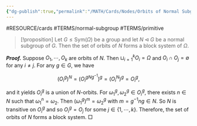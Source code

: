 ```yaml
---
{"dg-publish":true,"permalink":"/MATH/Cards/Nodes/Orbits of Normal Subgroups Form a Block System/","dgPassFrontmatter":true}
---
```


#RESOURCE/cards #TERMS/normal-subgroup #TERMS/primitive 

> [!proposition]
> Let $G\leqslant\mathrm{Sym}(\Omega)$ be a group and let $N\lhd G$ be a normal subgroup of $G$. Then the set of orbits of $N$ forms a block system of $\Omega$.

**_Proof._**
Suppose $O_1,\cdots,O_k$ are orbits of $N$. Then $\sqcup_{i=1}^kO_i=\Omega$ and $O_i\cap O_j=\emptyset$ for any $i\neq j$. For any $g\in G$, we have 

$$(O_i^g)^N=(O_i^{gNg^{-1}})^g=(O_i^N)^g=O_i^g,$$

and it yields $O_i^g$ is a union of $N$-orbits. For $\omega_1^g,\omega_2^g\in O_i^g$, there exists $n\in N$ such that $\omega_1^n=\omega_2$. Then $(\omega_1^g)^m=\omega_2^g$ with $m=g^{-1}ng\in N$. So $N$ is transitive on $O_i^g$ and so $O_i^g=O_j$ for some $j\in\{1,\cdots,k\}$. Therefore, the set of orbits of $N$ forms a block system.
□

